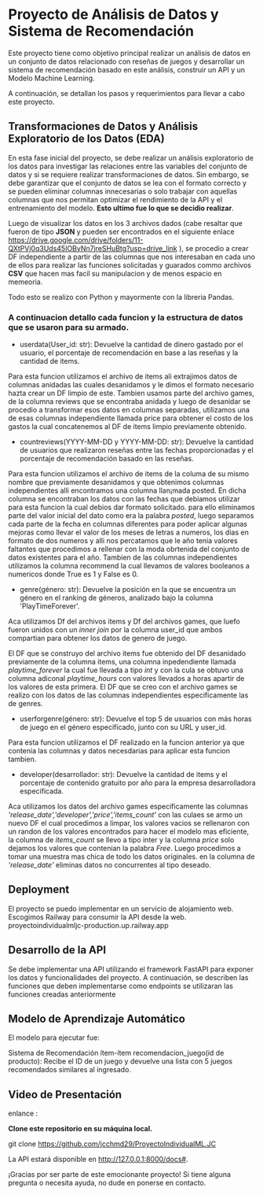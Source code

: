 # Proyecto de Análisis de Datos y Sistema de Recomendación




Este proyecto tiene como objetivo principal realizar un análisis de datos en un conjunto de datos relacionado con reseñas de juegos y desarrollar un sistema de recomendación basado en este análisis, construir un API y un Modelo Machine Learning. 

A continuación, se detallan los pasos y requerimientos para llevar a cabo este proyecto.

## Transformaciones de Datos y Análisis Exploratorio de los Datos (EDA)


En esta fase inicial del proyecto, se debe realizar un análisis exploratorio de los datos para investigar las relaciones entre las variables del conjunto de datos y si se requiere realizar transformaciones de datos. Sin embargo, se debe garantizar que el conjunto de datos se lea con el formato correcto y se pueden eliminar columnas innecesarias o solo trabajar con aquellas columnas que nos permitan optimizar el rendimiento de la API y el entrenamiento del modelo. **Esto ultimo fue lo que se decidio realizar**.

Luego de visualizar los datos en los 3 archivos dados (cabe resaltar que fueron de tipo **JSON** y pueden ser encontrados en el siguiente enlace https://drive.google.com/drive/folders/11-QXtPVj0q3Uds45IOByNn7jreSHuBtg?usp=drive_link ), se procedio a crear DF independiente a partir de las columnas que nos interesaban en cada uno de ellos para realizar las funciones solicitadas y guarados commo archivos **CSV** que hacen mas facil su manipulacion y de menos espacio en memeoria.

Todo esto se realizo con Python y mayormente con la libreria Pandas.


### A continuacion detallo cada funcion y la estructura de datos que se usaron para su armado.


- userdata(User_id: str): Devuelve la cantidad de dinero gastado por el usuario, el porcentaje de recomendación en base a las reseñas y la cantidad de items.

Para esta funcion utilizamos el archivo de items ali extrajimos datos de columnas anidadas las cuales desanidamos y le dimos el formato necesario hazta crear un DF limpio de este. Tambien usamos parte del archivo games, de la columna reviews que se encontraba anidada y luego de desanidar se procedio a  transformar esos datos en columnas separadas, utilizamos una de esas columnas independiente llamada price para obtener el costo de los gastos la cual concatenemos al DF de items limpio previamente obtenido.

- countreviews(YYYY-MM-DD y YYYY-MM-DD: str): Devuelve la cantidad de usuarios que realizaron reseñas entre las fechas proporcionadas y el porcentaje de recomendación basado en las reseñas.

Para esta funcion utilizamos el archivo de items de la columa de su mismo nombre que previamente desanidamos y que obtenimos columnas independientes alli encontramos una columna llan¡mada posted. En dicha columna se encontraban los datos con las fechas que debiamos utilizar para esta funcion la cual debios dar formato solicitado. para ello eliminamos parte del valor inicial del dato como era la palabra *posted*, luego separamos cada parte de la fecha en columnas diferentes para poder aplicar algunas mejoras como llevar el valor de los meses de letras a numeros, los dias en formato de dos numeros y alli nos percatamos que le año tenia valores faltantes que procedimos a rellenar con la moda obrtenida del conjunto de datos existentes para el año. Tambien de las columnas independientes utilizamos la columna recommend la cual llevamos de valores booleanos a numericos donde True es 1 y False es 0.


- genre(género: str): Devuelve la posición en la que se encuentra un género en el ranking de géneros, analizado bajo la columna 'PlayTimeForever'.

Aca utilizamos Df del archivos items y Df del archivos games, que luefo fueron unidos con un *inner join* por la columna user_id que ambos compartian  para obtener los datos de genero de juego.

El DF que se construyo del archivo items fue obtenido del DF desanidado previamente de la columna items, una columna inpedendiente llamada *playtime_forever* la cual fue llevada a tipo *int* y con la cula se obtuvo una columna adiconal *playtime_hours* con valores llevados a horas apartir de los valores de esta primera.
El DF que se creo con el archivo games se realizo con  los datos de las columnas independientes especificamente las de genres. 


- userforgenre(género: str): Devuelve el top 5 de usuarios con más horas de juego en el género especificado, junto con su URL y user_id.

Para esta funcion utilizamos el DF realizado en la funcion anterior ya que contenia las columnas y datos necesdarias para aplicar esta funcion tambien.


- developer(desarrollador: str): Devuelve la cantidad de items y el porcentaje de contenido gratuito por año para la empresa desarrolladora especificada.

Aca utilizamos los datos del archivo games especificamente las columnas *'release_date','developer','price','items_count'* con las culaes se armo un nuevo DF el cual procedimos a limpar, los valores vacios se rellenaron con un randon de los valores encontrados para hacer el modelo mas eficiente, la columna de *items_count* se llevo a tipo inter y la columna *price* solo dejamos los valores que contenian la palabra *Free*. Luego procedimos a tomar una muestra mas chica de todo los datos originales. en la columna de *'release_date'* eliminas datos no concurrentes al tipo deseado.


## Deployment
El proyecto se puedo implementar en un servicio de alojamiento web. Escogimos Railway para consumir la API desde la web.
proyectoindividualmljc-production.up.railway.app


## Desarrollo de la API

Se debe implementar una API utilizando el framework FastAPI para exponer los datos y funcionalidades del proyecto. A continuación, se describen las funciones que deben implementarse como endpoints se utilizaran las funciones creadas anteriormente


## Modelo de Aprendizaje Automático

El modelo para ejecutar fue:

Sistema de Recomendación ítem-ítem
recomendacion_juego(id de producto): Recibe el ID de un juego y devuelve una lista con 5 juegos recomendados similares al ingresado.


## Video de Presentación
enlance : 


**Clone este repositorio en su máquina local.**

git clone https://github.com/jcchmd29/ProyectoIndividualML.JC


La API estará disponible en http://127.0.0.1:8000/docs#.


¡Gracias por ser parte de este emocionante proyecto! Si tiene alguna pregunta o necesita ayuda, no dude en ponerse en contacto.


